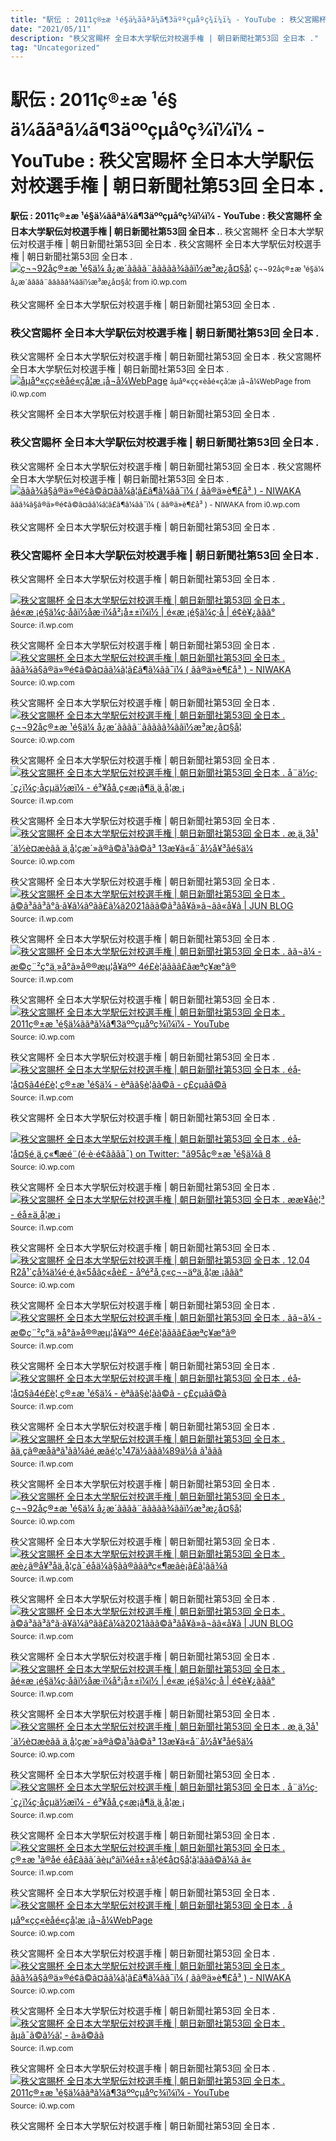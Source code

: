 ```yaml
---
title: "駅伝 : 2011ç®±æ ¹é§ä¼ããªã¼ã¶3äººçµåºç¾ï¼ï¼ - YouTube : 秩父宮賜杯 全日本大学駅伝対校選手権 | 朝日新聞社第53回 全日本 ."
date: "2021/05/11"
description: "秩父宮賜杯 全日本大学駅伝対校選手権 | 朝日新聞社第53回 全日本 ."
tag: "Uncategorized"
---
```


# 駅伝 : 2011ç®±æ ¹é§ä¼ããªã¼ã¶3äººçµåºç¾ï¼ï¼ - YouTube : 秩父宮賜杯 全日本大学駅伝対校選手権 | 朝日新聞社第53回 全日本 .
**駅伝 : 2011ç®±æ ¹é§ä¼ããªã¼ã¶3äººçµåºç¾ï¼ï¼ - YouTube : 秩父宮賜杯 全日本大学駅伝対校選手権 | 朝日新聞社第53回 全日本 .**. 秩父宮賜杯 全日本大学駅伝対校選手権 | 朝日新聞社第53回 全日本 .
秩父宮賜杯 全日本大学駅伝対校選手権 | 朝日新聞社第53回 全日本 .
[![ç¬¬92åç®±æ ¹é§ä¼ å¿æ´ãããã¨ããããã¾ããï½æ³æ¿å¤§å­¦](https://i0.wp.com/www.hosei.ac.jp/images/NEWS/campuslife/2015/ekiden/20160103/20160103_6.jpg "ç¬¬92åç®±æ ¹é§ä¼ å¿æ´ãããã¨ããããã¾ããï½æ³æ¿å¤§å­¦")](https://i0.wp.com/www.hosei.ac.jp/images/NEWS/campuslife/2015/ekiden/20160103/20160103_6.jpg)
<small>ç¬¬92åç®±æ ¹é§ä¼ å¿æ´ãããã¨ããããã¾ããï½æ³æ¿å¤§å­¦ from i0.wp.com</small>

秩父宮賜杯 全日本大学駅伝対校選手権 | 朝日新聞社第53回 全日本 .

### 秩父宮賜杯 全日本大学駅伝対校選手権 | 朝日新聞社第53回 全日本 .
秩父宮賜杯 全日本大学駅伝対校選手権 | 朝日新聞社第53回 全日本 .
秩父宮賜杯 全日本大学駅伝対校選手権 | 朝日新聞社第53回 全日本 .
[![åµåº«çç«èå­é«ç­å­¦æ ¡å¬å¼WebPage](https://i0.wp.com/www.hyogo-c.ed.jp/~maiko-hs/images/nyuugakusiki.jpg "åµåº«çç«èå­é«ç­å­¦æ ¡å¬å¼WebPage")](https://i0.wp.com/www.hyogo-c.ed.jp/~maiko-hs/images/nyuugakusiki.jpg)
<small>åµåº«çç«èå­é«ç­å­¦æ ¡å¬å¼WebPage from i0.wp.com</small>

秩父宮賜杯 全日本大学駅伝対校選手権 | 朝日新聞社第53回 全日本 .

### 秩父宮賜杯 全日本大学駅伝対校選手権 | 朝日新聞社第53回 全日本 .
秩父宮賜杯 全日本大学駅伝対校選手権 | 朝日新聞社第53回 全日本 .
秩父宮賜杯 全日本大学駅伝対校選手権 | 朝日新聞社第53回 全日本 .
[![ããã¾ã§ã®ä»®é¢ã©ã¤ãã¼ã¦ã£ã¶ã¼ãã¯ï¼ ( ãã®ä»è¶£å³ ) - NIWAKA](https://i0.wp.com/blog-001.west.edge.storage-yahoo.jp/res/blog-da-36/amezou390/folder/563860/71/24100671/img_0 "ããã¾ã§ã®ä»®é¢ã©ã¤ãã¼ã¦ã£ã¶ã¼ãã¯ï¼ ( ãã®ä»è¶£å³ ) - NIWAKA")](https://i0.wp.com/blog-001.west.edge.storage-yahoo.jp/res/blog-da-36/amezou390/folder/563860/71/24100671/img_0)
<small>ããã¾ã§ã®ä»®é¢ã©ã¤ãã¼ã¦ã£ã¶ã¼ãã¯ï¼ ( ãã®ä»è¶£å³ ) - NIWAKA from i0.wp.com</small>

秩父宮賜杯 全日本大学駅伝対校選手権 | 朝日新聞社第53回 全日本 .

### 秩父宮賜杯 全日本大学駅伝対校選手権 | 朝日新聞社第53回 全日本 .
秩父宮賜杯 全日本大学駅伝対校選手権 | 朝日新聞社第53回 全日本 .


[![秩父宮賜杯 全日本大学駅伝対校選手権 | 朝日新聞社第53回 全日本 . ãé«æ ¡é§ä¼ç·å­ãï½åæ·ï¼å²¡å±±ï¼ï½ | é«æ ¡é§ä¼ç·å­ | é¢è¥¿ãã­ã°](https://i0.wp.com/tse1.mm.bing.net/th?id=OIP.VevgsXmP8zz3eEugxWguYwHaNK&amp;pid=15.1 "ãé«æ ¡é§ä¼ç·å­ãï½åæ·ï¼å²¡å±±ï¼ï½ | é«æ ¡é§ä¼ç·å­ | é¢è¥¿ãã­ã°")](https://i1.wp.com/www.nhk.or.jp/osaka-blog/image/2019_kurashiki_ishihara.JPG)
<small>Source: i1.wp.com</small>

秩父宮賜杯 全日本大学駅伝対校選手権 | 朝日新聞社第53回 全日本 .
[![秩父宮賜杯 全日本大学駅伝対校選手権 | 朝日新聞社第53回 全日本 . ããã¾ã§ã®ä»®é¢ã©ã¤ãã¼ã¦ã£ã¶ã¼ãã¯ï¼ ( ãã®ä»è¶£å³ ) - NIWAKA](https://i1.wp.com/tse4.mm.bing.net/th?id=OIP.pxZ2OsdferharotaJLgOTAHaEK&amp;pid=15.1 "ããã¾ã§ã®ä»®é¢ã©ã¤ãã¼ã¦ã£ã¶ã¼ãã¯ï¼ ( ãã®ä»è¶£å³ ) - NIWAKA")](https://i0.wp.com/blog-001.west.edge.storage-yahoo.jp/res/blog-da-36/amezou390/folder/563860/71/24100671/img_0)
<small>Source: i0.wp.com</small>

秩父宮賜杯 全日本大学駅伝対校選手権 | 朝日新聞社第53回 全日本 .
[![秩父宮賜杯 全日本大学駅伝対校選手権 | 朝日新聞社第53回 全日本 . ç¬¬92åç®±æ ¹é§ä¼ å¿æ´ãããã¨ããããã¾ããï½æ³æ¿å¤§å­¦](https://i0.wp.com/tse4.mm.bing.net/th?id=OIP.edNVhgeGjksNXVlcJT8P3wHaLH&amp;pid=15.1 "ç¬¬92åç®±æ ¹é§ä¼ å¿æ´ãããã¨ããããã¾ããï½æ³æ¿å¤§å­¦")](https://i0.wp.com/www.hosei.ac.jp/images/NEWS/campuslife/2015/ekiden/20160103/20160103_6.jpg)
<small>Source: i0.wp.com</small>

秩父宮賜杯 全日本大学駅伝対校選手権 | 朝日新聞社第53回 全日本 .
[![秩父宮賜杯 全日本大学駅伝対校選手権 | 朝日新聞社第53回 全日本 . å¨ä½ç·´ç¿ï¼ç·å­çµä½æï¼ - é³¥åå¸ç«æ¡ã¶ä¸ä¸­å­¦æ ¡](https://i1.wp.com/tse3.mm.bing.net/th?id=OIP.G2DgPcHKyR5WOrpcox1vkwEyDM&amp;pid=15.1 "å¨ä½ç·´ç¿ï¼ç·å­çµä½æï¼ - é³¥åå¸ç«æ¡ã¶ä¸ä¸­å­¦æ ¡")](https://i1.wp.com/cmsweb2.torikyo.ed.jp/sakura-j/?action=common_download_main&amp;upload_id=10536)
<small>Source: i1.wp.com</small>

秩父宮賜杯 全日本大学駅伝対校選手権 | 朝日新聞社第53回 全日本 .
[![秩父宮賜杯 全日本大学駅伝対校選手権 | 朝日新聞社第53回 全日本 . æ¸ä¸­3å¹´ä½è¤æèãã ä¸­å­¦çæ´»ã®ã©ã¹ãã©ã³ 13æ¥ã«å¨å½å¥³å­é§ä¼](https://i1.wp.com/tse1.mm.bing.net/th?id=OIP.3u5GPoBy9cKNvAyRohGtkwHaL7&amp;pid=15.1 "æ¸ä¸­3å¹´ä½è¤æèãã ä¸­å­¦çæ´»ã®ã©ã¹ãã©ã³ 13æ¥ã«å¨å½å¥³å­é§ä¼")](https://i0.wp.com/www.townnews.co.jp/0401/images/20130110050832_160645.jpg)
<small>Source: i0.wp.com</small>

秩父宮賜杯 全日本大学駅伝対校選手権 | 朝日新聞社第53回 全日本 .
[![秩父宮賜杯 全日本大学駅伝対校選手権 | 朝日新聞社第53回 全日本 . ã©ã³ãã³ã°ã·ã¥ã¼ãºãã£ã¼ã2021ããã©ã³ãå¥ã»ã¬ãã«å¥ã | JUN BLOG](https://i0.wp.com/tse4.mm.bing.net/th?id=OIP.0AbCEVv80zkf3G22Zmiq2AHaEu&amp;pid=15.1 "ã©ã³ãã³ã°ã·ã¥ã¼ãºãã£ã¼ã2021ããã©ã³ãå¥ã»ã¬ãã«å¥ã | JUN BLOG")](https://i1.wp.com/run552.com/wp-content/uploads/2020/07/67422252_416930205593213_103795751909153319_n-1024x653.jpg)
<small>Source: i1.wp.com</small>

秩父宮賜杯 全日本大学駅伝対校選手権 | 朝日新聞社第53回 全日本 .
[![秩父宮賜杯 全日本大学駅伝対校選手権 | 朝日新聞社第53回 全日本 . ãã¬ã¼ - æ©ç¨²ç°ä¸»å°ã»å®®æµ¦å¥äºº 4é£è¦ãããã£ãæªç¥æ°ã®](https://i0.wp.com/tse3.mm.bing.net/th?id=OIP.S-KnJPjr6AR9bgH3b3UJJwHaD5&amp;pid=15.1 "ãã¬ã¼ - æ©ç¨²ç°ä¸»å°ã»å®®æµ¦å¥äºº 4é£è¦ãããã£ãæªç¥æ°ã®")](https://i1.wp.com/p.potaufeu.asahi.com/ae47-p/picture/24321073/df1af583339ce1ea893f8b900472c7c1.jpg)
<small>Source: i1.wp.com</small>

秩父宮賜杯 全日本大学駅伝対校選手権 | 朝日新聞社第53回 全日本 .
[![秩父宮賜杯 全日本大学駅伝対校選手権 | 朝日新聞社第53回 全日本 . 2011ç®±æ ¹é§ä¼ããªã¼ã¶3äººçµåºç¾ï¼ï¼ - YouTube](https://i1.wp.com/tse3.mm.bing.net/th?id=OIP.b2sPFTkz-nPtn-HNxGDcIwHaEK&amp;pid=15.1 "2011ç®±æ ¹é§ä¼ããªã¼ã¶3äººçµåºç¾ï¼ï¼ - YouTube")](https://i0.wp.com/i.ytimg.com/vi/iZhlhEliOh8/maxresdefault.jpg)
<small>Source: i0.wp.com</small>

秩父宮賜杯 全日本大学駅伝対校選手権 | 朝日新聞社第53回 全日本 .
[![秩父宮賜杯 全日本大学駅伝対校選手権 | 朝日新聞社第53回 全日本 . éå­¦å¤§ã4é£è¦ ç®±æ ¹é§ä¼ - èª­ãã§è¦ãã©ã - ç£çµãã©ã](https://i1.wp.com/tse3.mm.bing.net/th?id=OIP.fwDuPK3xUSJnMvziOLtsKAHaKA&amp;pid=15.1 "éå­¦å¤§ã4é£è¦ ç®±æ ¹é§ä¼ - èª­ãã§è¦ãã©ã - ç£çµãã©ã")](https://i1.wp.com/www.sankei.com/photo/images/news/180103/sty1801030005-f1.jpg)
<small>Source: i1.wp.com</small>

秩父宮賜杯 全日本大学駅伝対校選手権 | 朝日新聞社第53回 全日本 .

[![秩父宮賜杯 全日本大学駅伝対校選手権 | 朝日新聞社第53回 全日本 . éå­¦å¤§é¸ä¸ç«¶æé¨(é·è·é¢ãã­ãã¯) on Twitter: &quot;ã95åç®±æ ¹é§ä¼ã 8](https://i0.wp.com/tse2.mm.bing.net/th?id=OIP.acfvv5N5XMWrjPtTPEZvQgHaFj&amp;pid=15.1 "éå­¦å¤§é¸ä¸ç«¶æé¨(é·è·é¢ãã­ãã¯) on Twitter: &quot;ã95åç®±æ ¹é§ä¼ã 8")](https://i0.wp.com/pbs.twimg.com/media/Dv8il13U8AEUQJ9.jpg:large)
<small>Source: i0.wp.com</small>

秩父宮賜杯 全日本大学駅伝対校選手権 | 朝日新聞社第53回 全日本 .
[![秩父宮賜杯 全日本大学駅伝対校選手権 | 朝日新聞社第53回 全日本 . ææ¥­åè¦³ - éå±ä¸­å­¦æ ¡](https://i1.wp.com/tse4.mm.bing.net/th?id=OIP.HPTD7r--DaPNEHlTn6y_RQHaE7&amp;pid=15.1 "ææ¥­åè¦³ - éå±ä¸­å­¦æ ¡")](https://i1.wp.com/www.aridagawa-town.ed.jp/kanayajh/IMG_7089.jpg)
<small>Source: i1.wp.com</small>

秩父宮賜杯 全日本大学駅伝対校選手権 | 朝日新聞社第53回 全日本 .
[![秩父宮賜杯 全日本大学駅伝対校選手権 | 朝日新聞社第53回 全日本 . 12.04 R2å¹´çå¾ä¼é·é¸ã«5åãç«åè£ - åºé²å¸ç«ç¬¬äºä¸­å­¦æ ¡ãã­ã°](https://i0.wp.com/tse3.mm.bing.net/th?id=OIP.1Bt9ho-31ic0OQ9ktdnl4wHaKR&amp;pid=15.1 "12.04 R2å¹´çå¾ä¼é·é¸ã«5åãç«åè£ - åºé²å¸ç«ç¬¬äºä¸­å­¦æ ¡ãã­ã°")](https://i0.wp.com/blog.izumo.ed.jp/daini-chu/DSC_0729.JPG)
<small>Source: i0.wp.com</small>

秩父宮賜杯 全日本大学駅伝対校選手権 | 朝日新聞社第53回 全日本 .
[![秩父宮賜杯 全日本大学駅伝対校選手権 | 朝日新聞社第53回 全日本 . ãã¬ã¼ - æ©ç¨²ç°ä¸»å°ã»å®®æµ¦å¥äºº 4é£è¦ãããã£ãæªç¥æ°ã®](https://i0.wp.com/tse3.mm.bing.net/th?id=OIP.S-KnJPjr6AR9bgH3b3UJJwHaD5&amp;pid=15.1 "ãã¬ã¼ - æ©ç¨²ç°ä¸»å°ã»å®®æµ¦å¥äºº 4é£è¦ãããã£ãæªç¥æ°ã®")](https://i1.wp.com/p.potaufeu.asahi.com/ae47-p/picture/24321073/df1af583339ce1ea893f8b900472c7c1.jpg)
<small>Source: i1.wp.com</small>

秩父宮賜杯 全日本大学駅伝対校選手権 | 朝日新聞社第53回 全日本 .
[![秩父宮賜杯 全日本大学駅伝対校選手権 | 朝日新聞社第53回 全日本 . éå­¦å¤§ã4é£è¦ ç®±æ ¹é§ä¼ - èª­ãã§è¦ãã©ã - ç£çµãã©ã](https://i1.wp.com/tse3.mm.bing.net/th?id=OIP.fwDuPK3xUSJnMvziOLtsKAHaKA&amp;pid=15.1 "éå­¦å¤§ã4é£è¦ ç®±æ ¹é§ä¼ - èª­ãã§è¦ãã©ã - ç£çµãã©ã")](https://i1.wp.com/www.sankei.com/photo/images/news/180103/sty1801030005-f1.jpg)
<small>Source: i1.wp.com</small>

秩父宮賜杯 全日本大学駅伝対校選手権 | 朝日新聞社第53回 全日本 .
[![秩父宮賜杯 全日本大学駅伝対校選手権 | 朝日新聞社第53回 全日本 . ãä¸çã®æåãªã¹ãã¼ãé¸æãé¦ç¹47ä½ããã¼89ä½â ã¹ããã](https://i1.wp.com/tse3.mm.bing.net/th?id=OIP.noJS-yU0LEbGC4csX_RyogHaJ4&amp;pid=15.1 "ãä¸çã®æåãªã¹ãã¼ãé¸æãé¦ç¹47ä½ããã¼89ä½â ã¹ããã")](https://i1.wp.com/www.sponichi.co.jp/sports/news/2016/06/03/jpeg/G20160603012709800_view.jpg)
<small>Source: i1.wp.com</small>

秩父宮賜杯 全日本大学駅伝対校選手権 | 朝日新聞社第53回 全日本 .
[![秩父宮賜杯 全日本大学駅伝対校選手権 | 朝日新聞社第53回 全日本 . ç¬¬92åç®±æ ¹é§ä¼ å¿æ´ãããã¨ããããã¾ããï½æ³æ¿å¤§å­¦](https://i0.wp.com/tse4.mm.bing.net/th?id=OIP.edNVhgeGjksNXVlcJT8P3wHaLH&amp;pid=15.1 "ç¬¬92åç®±æ ¹é§ä¼ å¿æ´ãããã¨ããããã¾ããï½æ³æ¿å¤§å­¦")](https://i0.wp.com/www.hosei.ac.jp/images/NEWS/campuslife/2015/ekiden/20160103/20160103_6.jpg)
<small>Source: i0.wp.com</small>

秩父宮賜杯 全日本大学駅伝対校選手権 | 朝日新聞社第53回 全日本 .
[![秩父宮賜杯 全日本大学駅伝対校選手権 | 朝日新聞社第53回 全日本 . æè¿ã®å¥³å­ä¸­å­¦çã¯éåä¼ã§ãã®ãããªç«¶æãè¡ã£ã¦ãã¾ã](https://i0.wp.com/tse2.mm.bing.net/th?id=OIP.J7ojp-0wFvS1icb7ndT-kAAAAA&amp;pid=15.1 "æè¿ã®å¥³å­ä¸­å­¦çã¯éåä¼ã§ãã®ãããªç«¶æãè¡ã£ã¦ãã¾ã")](https://i1.wp.com/blog-imgs-32-origin.fc2.com/h/n/e/hneco/20100609215712670.jpg)
<small>Source: i1.wp.com</small>

秩父宮賜杯 全日本大学駅伝対校選手権 | 朝日新聞社第53回 全日本 .
[![秩父宮賜杯 全日本大学駅伝対校選手権 | 朝日新聞社第53回 全日本 . ã©ã³ãã³ã°ã·ã¥ã¼ãºãã£ã¼ã2021ããã©ã³ãå¥ã»ã¬ãã«å¥ã | JUN BLOG](https://i0.wp.com/tse4.mm.bing.net/th?id=OIP.0AbCEVv80zkf3G22Zmiq2AHaEu&amp;pid=15.1 "ã©ã³ãã³ã°ã·ã¥ã¼ãºãã£ã¼ã2021ããã©ã³ãå¥ã»ã¬ãã«å¥ã | JUN BLOG")](https://i1.wp.com/run552.com/wp-content/uploads/2020/07/67422252_416930205593213_103795751909153319_n-1024x653.jpg)
<small>Source: i1.wp.com</small>

秩父宮賜杯 全日本大学駅伝対校選手権 | 朝日新聞社第53回 全日本 .
[![秩父宮賜杯 全日本大学駅伝対校選手権 | 朝日新聞社第53回 全日本 . ãé«æ ¡é§ä¼ç·å­ãï½åæ·ï¼å²¡å±±ï¼ï½ | é«æ ¡é§ä¼ç·å­ | é¢è¥¿ãã­ã°](https://i0.wp.com/tse1.mm.bing.net/th?id=OIP.VevgsXmP8zz3eEugxWguYwHaNK&amp;pid=15.1 "ãé«æ ¡é§ä¼ç·å­ãï½åæ·ï¼å²¡å±±ï¼ï½ | é«æ ¡é§ä¼ç·å­ | é¢è¥¿ãã­ã°")](https://i1.wp.com/www.nhk.or.jp/osaka-blog/image/2019_kurashiki_ishihara.JPG)
<small>Source: i1.wp.com</small>

秩父宮賜杯 全日本大学駅伝対校選手権 | 朝日新聞社第53回 全日本 .
[![秩父宮賜杯 全日本大学駅伝対校選手権 | 朝日新聞社第53回 全日本 . æ¸ä¸­3å¹´ä½è¤æèãã ä¸­å­¦çæ´»ã®ã©ã¹ãã©ã³ 13æ¥ã«å¨å½å¥³å­é§ä¼](https://i1.wp.com/tse1.mm.bing.net/th?id=OIP.3u5GPoBy9cKNvAyRohGtkwHaL7&amp;pid=15.1 "æ¸ä¸­3å¹´ä½è¤æèãã ä¸­å­¦çæ´»ã®ã©ã¹ãã©ã³ 13æ¥ã«å¨å½å¥³å­é§ä¼")](https://i0.wp.com/www.townnews.co.jp/0401/images/20130110050832_160645.jpg)
<small>Source: i0.wp.com</small>

秩父宮賜杯 全日本大学駅伝対校選手権 | 朝日新聞社第53回 全日本 .
[![秩父宮賜杯 全日本大学駅伝対校選手権 | 朝日新聞社第53回 全日本 . å¨ä½ç·´ç¿ï¼ç·å­çµä½æï¼ - é³¥åå¸ç«æ¡ã¶ä¸ä¸­å­¦æ ¡](https://i1.wp.com/tse3.mm.bing.net/th?id=OIP.G2DgPcHKyR5WOrpcox1vkwEyDM&amp;pid=15.1 "å¨ä½ç·´ç¿ï¼ç·å­çµä½æï¼ - é³¥åå¸ç«æ¡ã¶ä¸ä¸­å­¦æ ¡")](https://i1.wp.com/cmsweb2.torikyo.ed.jp/sakura-j/?action=common_download_main&amp;upload_id=10536)
<small>Source: i1.wp.com</small>

秩父宮賜杯 全日本大学駅伝対校選手権 | 朝日新聞社第53回 全日本 .
[![秩父宮賜杯 全日本大学駅伝対校選手権 | 朝日新聞社第53回 全日本 . ç®±æ ¹ã®åé ­éå£ãã­ã´ãèµ°ãï¼éå±±å­¦é¢å¤§å­¦ã¦ããã©ã¼ã ã«](https://i1.wp.com/tse3.mm.bing.net/th?id=OIP.ZmSxXi2QiM2rQJMccwPm6AHaEM&amp;pid=15.1 "ç®±æ ¹ã®åé ­éå£ãã­ã´ãèµ°ãï¼éå±±å­¦é¢å¤§å­¦ã¦ããã©ã¼ã ã«")](https://i1.wp.com/www.joetsu.ne.jp/wordpress/wp-content/uploads/2020/12/828d45c7ca958ea0e14e1c4156b3b6c0-1024x579.png)
<small>Source: i1.wp.com</small>

秩父宮賜杯 全日本大学駅伝対校選手権 | 朝日新聞社第53回 全日本 .
[![秩父宮賜杯 全日本大学駅伝対校選手権 | 朝日新聞社第53回 全日本 . åµåº«çç«èå­é«ç­å­¦æ ¡å¬å¼WebPage](https://i1.wp.com/tse4.mm.bing.net/th?id=OIP._klYP7UNGybIoW52Un4I9gHaFj&amp;pid=15.1 "åµåº«çç«èå­é«ç­å­¦æ ¡å¬å¼WebPage")](https://i0.wp.com/www.hyogo-c.ed.jp/~maiko-hs/images/nyuugakusiki.jpg)
<small>Source: i0.wp.com</small>

秩父宮賜杯 全日本大学駅伝対校選手権 | 朝日新聞社第53回 全日本 .
[![秩父宮賜杯 全日本大学駅伝対校選手権 | 朝日新聞社第53回 全日本 . ããã¾ã§ã®ä»®é¢ã©ã¤ãã¼ã¦ã£ã¶ã¼ãã¯ï¼ ( ãã®ä»è¶£å³ ) - NIWAKA](https://i1.wp.com/tse4.mm.bing.net/th?id=OIP.pxZ2OsdferharotaJLgOTAHaEK&amp;pid=15.1 "ããã¾ã§ã®ä»®é¢ã©ã¤ãã¼ã¦ã£ã¶ã¼ãã¯ï¼ ( ãã®ä»è¶£å³ ) - NIWAKA")](https://i0.wp.com/blog-001.west.edge.storage-yahoo.jp/res/blog-da-36/amezou390/folder/563860/71/24100671/img_0)
<small>Source: i0.wp.com</small>

秩父宮賜杯 全日本大学駅伝対校選手権 | 朝日新聞社第53回 全日本 .
[![秩父宮賜杯 全日本大学駅伝対校選手権 | 朝日新聞社第53回 全日本 . ãµã¯ã©ã½ã¦ - ã»ã©ãã](https://i0.wp.com/tse4.mm.bing.net/th?id=OIP.l84fCSeBvmJEmuKNrW7eHgHaFP&amp;pid=15.1 "ãµã¯ã©ã½ã¦ - ã»ã©ãã")](https://i1.wp.com/blogimg.goo.ne.jp/user_image/0e/c5/cb1f5b0621f6798c30f3fe7b27f3c0fb.jpg)
<small>Source: i1.wp.com</small>

秩父宮賜杯 全日本大学駅伝対校選手権 | 朝日新聞社第53回 全日本 .
[![秩父宮賜杯 全日本大学駅伝対校選手権 | 朝日新聞社第53回 全日本 . 2011ç®±æ ¹é§ä¼ããªã¼ã¶3äººçµåºç¾ï¼ï¼ - YouTube](https://i1.wp.com/tse3.mm.bing.net/th?id=OIP.b2sPFTkz-nPtn-HNxGDcIwHaEK&amp;pid=15.1 "2011ç®±æ ¹é§ä¼ããªã¼ã¶3äººçµåºç¾ï¼ï¼ - YouTube")](https://i0.wp.com/i.ytimg.com/vi/iZhlhEliOh8/maxresdefault.jpg)
<small>Source: i0.wp.com</small>

秩父宮賜杯 全日本大学駅伝対校選手権 | 朝日新聞社第53回 全日本 .
